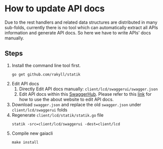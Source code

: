# How to update API docs

Due to the rest handlers and related data structures are distributed in many sub-folds, currently there is no tool which can automatically extract all APIs information and generate API docs. So here we have to write APIs' docs manually.

## Steps
 
1. Install the command line tool first.
    ```
    go get github.com/rakyll/statik
    ```
2. Edit API docs
    1. Directly Edit API docs manually: `client/lcd/swaggerui/swagger.json`
    2. Edit API docs within this [SwaggerHub](https://app.swaggerhub.com). Please refer to this [link](https://app.swaggerhub.com/help/index) for how to use the about website to edit API docs.
3. Download `swagger.json` and replace the old `swagger.json` under `client/lcd/swaggerui` folds
4. Regenerate `client/lcd/statik/statik.go` file
    ```
    statik -src=client/lcd/swaggerui -dest=client/lcd
    ```
5. Compile new gaiacli
    ```
    make install
    ```